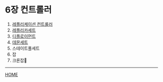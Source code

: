 # 6장 컨트롤러

1. [레플리케이션 컨트롤러](./01.md)
2. [레플리카세트](./02.md)
3. [디플로이먼트](./03.md)
4. [데몬세트](./04.md)
5. 스테이트풀세트
6. 잡
7. 크론잡

-----
[HOME](../README.md)
